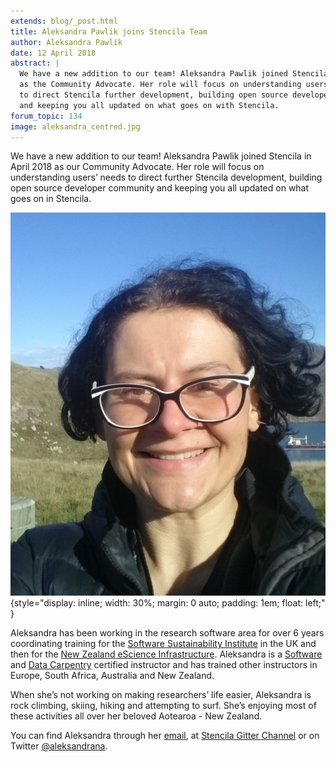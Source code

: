 ```yaml
---
extends: blog/_post.html
title: Aleksandra Pawlik joins Stencila Team
author: Aleksandra Pawlik
date: 12 April 2018
abstract: |
  We have a new addition to our team! Aleksandra Pawlik joined Stencila in April 2018
  as the Community Advocate. Her role will focus on understanding users’ needs
  to direct Stencila further development, building open source developer community
  and keeping you all updated on what goes on with Stencila.
forum_topic: 134
image: aleksandra_centred.jpg
---
```


We have a new addition to our team! Aleksandra Pawlik joined Stencila in April 2018 as our Community Advocate. Her role will focus on understanding users’ needs to direct further Stencila development, building open source developer community and keeping you all updated on what goes on in Stencila.

![Aleksandra Pawlik](aleksandra_profile.jpg){style="display: inline; width: 30%; margin: 0 auto; padding: 1em; float: left;" }

Aleksandra has been working in the research software area for over 6 years coordinating training for the [Software Sustainability Institute](http://software.ac.uk/) in the UK and then for the [New Zealand eScience Infrastructure](https://www.nesi.org.nz/). Aleksandra is a [Software](https://software-carpentry.org/) and [Data Carpentry](http://datacarpentry.org/) certified instructor and has trained other instructors in Europe, South Africa, Australia and New Zealand.

When she’s not working on making researchers’ life easier, Aleksandra is rock climbing, skiing, hiking and attempting to surf. She’s enjoying most of these activities all over her beloved Aotearoa - New Zealand.

You can find Aleksandra through her [email](mailto:aleksandra@stenci.la), at [Stencila Gitter Channel](https://gitter.im/stencila/stencila) or on Twitter [@aleksandrana](https://twitter.com/aleksandrana).
